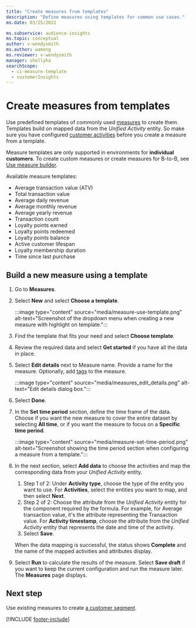 ```yaml
---
title: "Create measures from templates"
description: "Define measures using templates for common use cases."
ms.date: 03/25/2022

ms.subservice: audience-insights
ms.topic: conceptual
author: v-wendysmith
ms.author: wameng
ms.reviewer: v-wendysmith
manager: shellyha
searchScope: 
  - ci-measure-template
  - customerInsights
---
```


# Create measures from templates

Use predefined templates of commonly used [measures](measures.md) to create them. Templates build on mapped data from the *Unified Activity* entity. So make sure you have configured [customer activities](activities.md) before you create a measure from a template.

Measure templates are only supported in environments for **individual customers**. To create custom measures or create measures for B-to-B, see [Use measure builder](measure-builder.md).

Available measure templates:
- Average transaction value (ATV)
- Total transaction value
- Average daily revenue
- Average monthly revenue
- Average yearly revenue
- Transaction count
- Loyalty points earned
- Loyalty points redeemed
- Loyalty points balance
- Active customer lifespan
- Loyalty membership duration
- Time since last purchase

## Build a new measure using a template

1. Go to **Measures**.

1. Select **New** and select **Choose a template**.

   :::image type="content" source="media/measure-use-template.png" alt-text="Screenshot of the dropdown menu when creating a new measure with highlight on template.":::

1. Find the template that fits your need and select **Choose template**.

1. Review the required data and select **Get started** if you have all the data in place.

1. Select **Edit details** next to Measure name. Provide a name for the measure. Optionally, add [tags](work-with-tags-columns.md#manage-tags) to the measure.

   :::image type="content" source="media/measures_edit_details.png" alt-text="Edit details dialog box.":::

1. Select **Done**.

1. In the **Set time period** section, define the time frame of the data. Choose if you want the new measure to cover the entire dataset by selecting **All time**, or if you want the measure to focus on a **Specific time period**.

   :::image type="content" source="media/measure-set-time-period.png" alt-text="Screenshot showing the time period section when configuring a measure from a template.":::

1. In the next section, select **Add data** to choose the activities and map the corresponding data from your *Unified Activity* entity.

    1. Step 1 of 2: Under **Activity type**, choose the type of the entity you want to use. For **Activities**, select the entities you want to map, and then select **Next**.
    1. Step 2 of 2: Choose the attribute from the *Unified Activity* entity for the component required by the formula. For example, for Average transaction value, it's the attribute representing the Transaction value. For **Activity timestamp**, choose the attribute from the *Unified Activity* entity that represents the date and time of the activity.
    1. Select **Save**.

    When the data mapping is successful, the status shows **Complete** and the name of the mapped activities and attributes display.

1. Select **Run** to calculate the results of the measure. Select **Save draft** if you want to keep the current configuration and run the measure later. The **Measures** page displays.

## Next step

Use existing measures to create [a customer segment](segments.md).

[!INCLUDE [footer-include](includes/footer-banner.md)]
